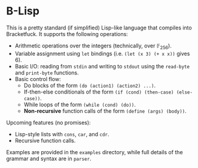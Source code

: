 # B-Lisp

This is a pretty standard (if simplified) Lisp-like language that compiles into Bracketfuck. It supports the following operations:
- Arithmetic operations over the integers (technically, over $\mathbb F_{256}$).
- Variable assignment using `let` bindings (i.e. `(let (x 3) (+ x x))` gives 6).
- Basic I/O: reading from `stdin` and writing to `stdout` using the `read-byte` and `print-byte` functions.
- Basic control flow:
    - Do blocks of the form `(do (action1) (action2) ...)`.
    - If-then-else conditionals of the form `(if (cond) (then-case) (else-case))`.
    - While loops of the form `(while (cond) (do))`.
    - **Non-recursive** function calls of the form `(define (args) (body))`.

Upcoming features (no promises):
- Lisp-style lists with `cons`, `car`, and `cdr`.
- Recursive function calls.

Examples are provided in the `examples` directory, while full details of the grammar and syntax are in `parser`.